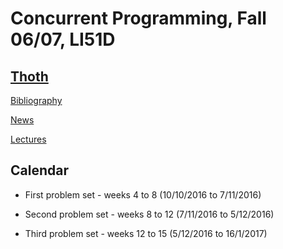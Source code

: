 # Concurrent Programming, Fall 06/07, LI51D

## [Thoth](https://adeetc.thothapp.com/classes/PC/1617i/LI51D/info)

[Bibliography](https://adeetc.thothapp.com/classes/PC/1617i/LI51D/resources)

[News](https://adeetc.thothapp.com/classes/PC/1617i/LI51D/news)

[Lectures](https://adeetc.thothapp.com/classes/PC/1617i/LI51D/lectures)

## Calendar

* First problem set - weeks 4 to 8 (10/10/2016 to 7/11/2016)

* Second problem set - weeks 8 to 12 (7/11/2016 to 5/12/2016) 

* Third problem set - weeks 12 to 15 (5/12/2016 to 16/1/2017)

